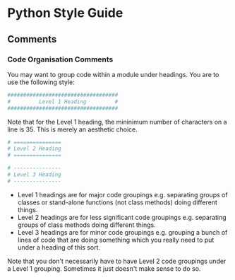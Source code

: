 # Python Style Guide

## Comments

### Code Organisation Comments

You may want to group code within a module under headings. You are to use the
following style:

```python
###################################
#         Level 1 Heading         #
###################################
```

Note that for the Level 1 heading, the mininimum number of characters on a line
is 35. This is merely an aesthetic choice.

```python
# ===============
# Level 2 Heading
# ===============
```

```python
# ---------------
# Level 3 Heading
# ---------------
```

- Level 1 headings are for major code groupings e.g. separating groups of
  classes or stand-alone functions (not class methods) doing different things.
- Level 2 headings are for less significant code groupings e.g. separating
  groups of class methods doing different things.
- Level 3 headings are for minor code groupings e.g. grouping a bunch of lines
  of code that are doing something which you really need to put under a heading
  of this sort.

Note that you don't necessarily have to have Level 2 code groupings under a
Level 1 grouping. Sometimes it just doesn't make sense to do so.

